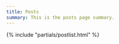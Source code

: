 ```yaml
---
title: Posts
summary: This is the posts page summary.
---
```

<div class="articleList">
  {% include "partials/postlist.html" %}
</div>